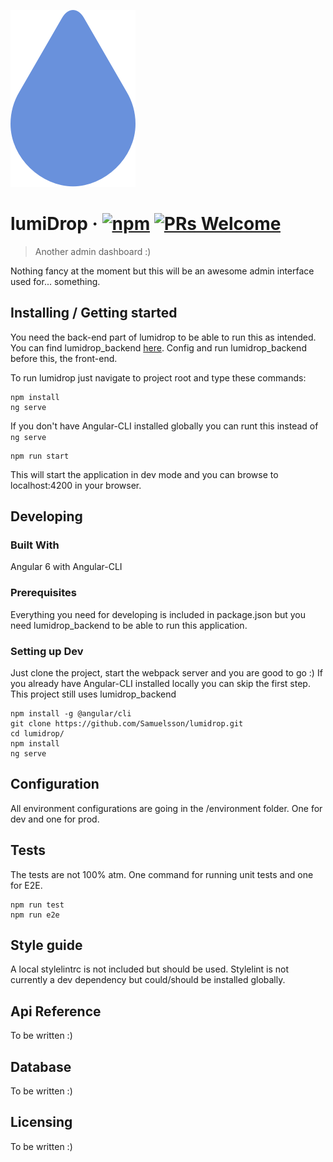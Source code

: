 ![lumiDrop logo](./src/assets/images/lumidrop_logo.png)
# lumiDrop &middot; [![npm](https://img.shields.io/npm/v/npm.svg?style=flat-square)](https://www.npmjs.com/package/npm) [![PRs Welcome](https://img.shields.io/badge/PRs-welcome-brightgreen.svg?style=flat-square)](http://makeapullrequest.com)
> Another admin dashboard :)

Nothing fancy at the moment but this will be an awesome admin interface used for... something.

## Installing / Getting started

You need the back-end part of lumidrop to be able to run this as intended. You can find lumidrop_backend [here](https://github.com/Samuelsson/lumidrop_backend).
Config and run lumidrop_backend before this, the front-end.

To run lumidrop just navigate to project root and type these commands:

```shell
npm install
ng serve
```

If you don't have Angular-CLI installed globally you can runt this instead of `ng serve`

```shell
npm run start
```

This will start the application in dev mode and you can browse to localhost:4200 in your browser.

## Developing

### Built With
Angular 6 with Angular-CLI

### Prerequisites
Everything you need for developing is included in package.json but you need lumidrop_backend to be able to run this application.

### Setting up Dev

Just clone the project, start the webpack server and you are good to go :) If you already have Angular-CLI installed locally you can skip the first step.
This project still uses lumidrop_backend

```shell
npm install -g @angular/cli
git clone https://github.com/Samuelsson/lumidrop.git
cd lumidrop/
npm install
ng serve
```

## Configuration

All environment configurations are going in the /environment folder. One for dev and one for prod.

## Tests

The tests are not 100% atm.
One command for running unit tests and one for E2E.

```shell
npm run test
npm run e2e
```

## Style guide

A local stylelintrc is not included but should be used. Stylelint is not currently a dev dependency but could/should be installed globally.

## Api Reference

To be written :)

## Database

To be written :)

## Licensing

To be written :)
